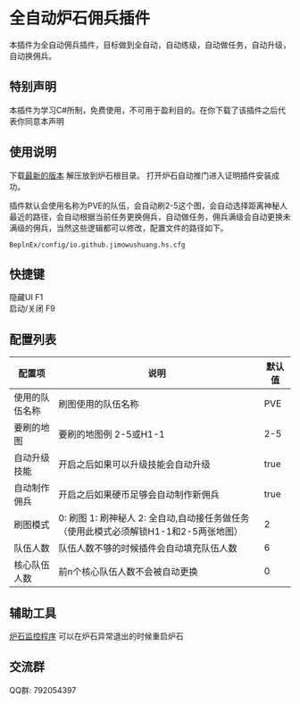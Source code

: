 # 全自动炉石佣兵插件
本插件为全自动佣兵插件，目标做到全自动，自动练级，自动做任务，自动升级，自动换佣兵。
## 特别声明
本插件为学习C#所制，免费使用，不可用于盈利目的。在你下载了该插件之后代表你同意本声明
## 使用说明
下载[最新的版本](https://codeload.github.com/jimowushuang/hs-mercenary/zip/refs/heads/main) 解压放到炉石根目录。
打开炉石自动推门进入证明插件安装成功。

插件默认会使用名称为PVE的队伍，会自动刷2-5这个图，会自动选择距离神秘人最近的路径，会自动根据当前任务更换佣兵，自动做任务，佣兵满级会自动更换未满级的佣兵，当然这些逻辑都可以修改，配置文件的路径如下。
```
BeplnEx/config/io.github.jimowushuang.hs.cfg
```

## 快捷键
隐藏UI F1  
启动/关闭 F9

## 配置列表  

|  配置项   | 说明  | 默认值|
|  ----  | ----  | ---- |
| 使用的队伍名称  | 刷图使用的队伍名称 | PVE  |
| 要刷的地图  | 要刷的地图例 2-5或H1-1|  2-5   | 
| 自动升级技能  | 开启之后如果可以升级技能会自动升级 |  true   | 
| 自动制作佣兵  | 开启之后如果硬币足够会自动制作新佣兵 |  true   | 
| 刷图模式  | 0: 刷图 1: 刷神秘人 2: 全自动,自动接任务做任务（使用此模式必须解锁H1-1和2-5两张地图） |  2   | 
| 队伍人数  | 队伍人数不够的时候插件会自动填充队伍人数 |  6   | 
| 核心队伍人数  | 前n个核心队伍人数不会被自动更换 |  0   | 


## 辅助工具
[炉石监控程序](https://github.com/jimowushuang/hs-control/releases/tag/v1.0.0) 可以在炉石异常退出的时候重启炉石
## 交流群
QQ群: 792054397

